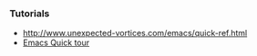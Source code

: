### Tutorials

- http://www.unexpected-vortices.com/emacs/quick-ref.html
- [Emacs Quick tour](http://www.gnu.org/software/emacs/tour/)
